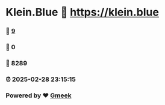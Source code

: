 # Klein.Blue :link: https://klein.blue 
### :page_facing_up: [9](https://klein.blue/tag.html) 
### :speech_balloon: 0 
### :hibiscus: 8289 
### :alarm_clock: 2025-02-28 23:15:15 
### Powered by :heart: [Gmeek](https://github.com/Meekdai/Gmeek)
